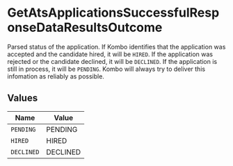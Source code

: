 # GetAtsApplicationsSuccessfulResponseDataResultsOutcome

Parsed status of the application. If Kombo identifies that the application was accepted and the candidate hired, it will be `HIRED`. If the application was rejected or the candidate declined, it will be `DECLINED`. If the application is still in process, it will be `PENDING`.
Kombo will always try to deliver this infomation as reliably as possible.


## Values

| Name       | Value      |
| ---------- | ---------- |
| `PENDING`  | PENDING    |
| `HIRED`    | HIRED      |
| `DECLINED` | DECLINED   |